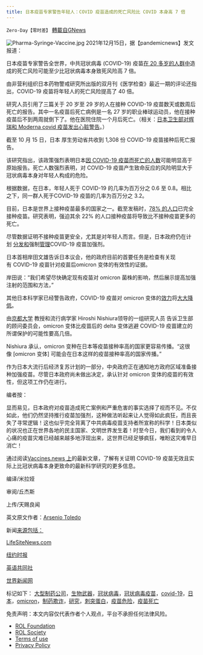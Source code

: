 ```yaml
---
title: 日本疫苗专家警告年轻人：COVID 疫苗造成的死亡风险比 COVID 本身高 7 倍
---
```

`Zero-Day【零时差】` [轉載自GNews](https://gnews.org/zh-hans/1760783/)

![Pharma-Syringe-Vaccine.jpg](https://assets.gnews.org/wp-content/uploads/2021/12/2C3F4F4A-3523-4658-90FA-452311D5412D.png)
2021年12月15日，据【pandemicnews】发文报道：

日本疫苗专家警告全世界，中共冠状病毒 (COVID-19) 疫苗[在 20 多岁的人群中](https://www.lifesitenews.com/news/vaccines-pose-7-times-higher-death-risk-than-covid-for-young-people-japanese-experts-warn/)造成的死亡风险可能至少比冠状病毒本身致死风险高 7 倍。

由非营利组织日本药物警戒研究所出版的双月刊《医学检查》最近一期的评论还指出，COVID-19 疫苗将年轻人的死亡风险提高了 40 倍。

研究人员引用了三篇关于 20 岁至 29 岁的人在接种 COVID-19 疫苗数天或数周后死亡的报告。其中一名疫苗后死亡病例是一名 27 岁的职业棒球运动员，他在接种疫苗后不到两周就倒下了。他在医院住院一个月后死亡。（相关：[日本卫生部对辉瑞和 Moderna covid 疫苗发出心脏警告](https://naturalnews.com/2021-12-10-japan-health-ministry-issues-heart-warning-covid-vaccines.html)。）

截至 10 月 15 日，日本 厚生劳动省共收到 1,308 份 COVID-19 疫苗接种后死亡报告。

该研究指出，该政策强烈表明日本[因 COVID-19 疫苗而死亡的人数](http://vaccinedeaths.com/)可能明显高于原始报告。死亡人数强烈表明，对 COVID-19 疫苗产生致命反应的风险明显大于冠状病毒本身对年轻人构成的危险。

根据数据，在日本，年轻人死于 COVID-19 的几率为百万分之 0.6 至 0.8。相比之下，同一群人死于COVID-19 疫苗的几率为百万分之 3.2。

目前，日本是世界上接种疫苗最多的国家之一。截至发稿时，[78% 的人口](https://www.nytimes.com/interactive/2021/world/covid-vaccinations-tracker.html)已完全接种疫苗。研究表明，强迫其余 22% 的人口接种疫苗将导致比不接种疫苗更多的死亡。

尽管数据证明不接种疫苗更安全，尤其是对年轻人而言。但是，日本政府仍在计划 [分发和](https://english.kyodonews.net/news/2021/12/d2502f4659e2-kishida-defends-govt-covid-response-at-parliament.html)强制[管理](https://english.kyodonews.net/news/2021/12/d2502f4659e2-kishida-defends-govt-covid-response-at-parliament.html)COVID-19 疫苗加强剂。

日本首相岸田文雄告诉日本议会，他的政府目前的首要任务是检查有关现有 COVID-19 疫苗针对疫苗后omicron 变体的有效性的证据。

岸田说：“我们希望尽快确定现有疫苗对 omicron 菌株的影响，然后展示提高加强注射的范围和方法，”

其他日本科学家已经警告政府，COVID-19 疫苗对 omicron 变体的[效力](https://theworldnews.net/jp-news/japanese-scientists-warn-vaccines-may-be-less-effective-against-the-omicron-variant)将[大大降低](https://theworldnews.net/jp-news/japanese-scientists-warn-vaccines-may-be-less-effective-against-the-omicron-variant)。

由[京都大学](https://www.kyoto-u.ac.jp/en) 教授和流行病学家 Hiroshi Nishiura领导的一组研究人员 告诉卫生部的顾问委员会，omicron 变体比疫苗后的 delta 变体逃避 COVID-19 疫苗建立的所谓保护的可能性要高几倍。

Nishiura 承认，omicron 变种在日本等疫苗接种率高的国家更容易传播。“这很像 [omicron 变体] 可能会在日本这样的疫苗接种率高的国家传播。”

作为日本大流行后经济复苏计划的一部分，中央政府正在通知地方政府区域准备接种加强疫苗。尽管日本政府尚未做出决定，承认针对 omicron 变体的疫苗的有效性，但这项工作仍在进行。

编者按：

显而易见，日本政府对疫苗造成死亡案例和严重危害的事实选择了视而不见。不仅如此，他们仍然坚持推行疫苗加强剂，这种做法听起来让人觉得如此疯狂，而且丧失了寻常逻辑！这也似乎完全背离了中共病毒疫苗支持者所宣称的科学！日本类似的状况也正在世界各地的民主国家、文明世界发生着！时至今日，我们看到的令人心痛的疫苗灾难已经越来越多地浮现出来，这世界已经足够疯狂，唯盼这灾难早日消亡！

通过阅读[Vaccines.news 上](https://vaccines.news/)的最新文章，了解有关证明 COVID-19 疫苗无效且实际上比冠状病毒本身更致命的最新科学研究的更多信息。

编译/米拉娅

审阅/丘杰斯

上传/天赐良闻

英文原文作者：[Arsenio Toledo](https://www.pandemic.news/author/arseniotoledo)

新闻[来源包括：](https://www.pandemic.news/2021-12-15-risk-of-death-higher-after-covid-vaccine.html)

[LifeSiteNews.com](https://www.lifesitenews.com/news/vaccines-pose-7-times-higher-death-risk-than-covid-for-young-people-japanese-experts-warn/)

[纽约时报](https://www.nytimes.com/interactive/2021/world/covid-vaccinations-tracker.html)

[英语共同社](https://english.kyodonews.net/news/2021/12/d2502f4659e2-kishida-defends-govt-covid-response-at-parliament.html)

[世界新闻网](https://theworldnews.net/jp-news/japanese-scientists-warn-vaccines-may-be-less-effective-against-the-omicron-variant)

标记如下： [大型制药公司](https://www.pandemic.news/tag/big-pharma)，[生物武器](https://www.pandemic.news/tag/biological-weapon)，[冠状病毒](https://www.pandemic.news/tag/coronavirus)，[冠状病毒疫苗](https://www.pandemic.news/tag/coronavirus-vaccines)，[covid-19](https://www.pandemic.news/tag/covid-19)，[日本](https://www.pandemic.news/tag/japan)，[omicron](https://www.pandemic.news/tag/omicron)，[制药欺诈](https://www.pandemic.news/tag/pharmaceutical-fraud)，[研究](https://www.pandemic.news/tag/research)，[刺突蛋白](https://www.pandemic.news/tag/spike-protein)，[疫苗危险](https://www.pandemic.news/tag/vaccine-dangers)，[疫苗死亡](https://www.pandemic.news/tag/vaccine-deaths)

 

免责声明：本文内容仅代表作者个人观点，平台不承担任何法律风险。

- [ROL Foundation](https://rolfoundation.org/)
- [ROL Society](https://rolsociety.org/)
- [Terms of use](https://gnews.org/terms-of-use-3/)
- [Privacy Policy](https://gnews.org/privacy-policy/)
